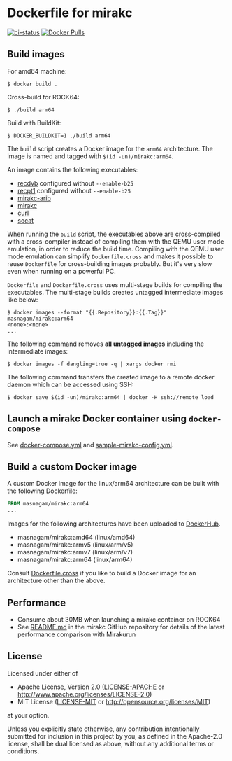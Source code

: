 # Dockerfile for mirakc

[![ci-status](https://github.com/masnagam/docker-mirakc/workflows/Docker/badge.svg)](https://github.com/masnagam/docker-mirakc/actions?workflow=Docker)
[![Docker Pulls](https://img.shields.io/docker/pulls/masnagam/mirakc)](https://hub.docker.com/r/masnagam/mirakc)

## Build images

For amd64 machine:

```console
$ docker build .
```

Cross-build for ROCK64:

```console
$ ./build arm64
```

Build with BuildKit:

```console
$ DOCKER_BUILDKIT=1 ./build arm64
```

The `build` script creates a Docker image for the `arm64` architecture.  The
image is named and tagged with `$(id -un)/mirakc:arm64`.

An image contains the following executables:

* [recdvb] configured without `--enable-b25`
* [recpt1] configured without `--enable-b25`
* [mirakc-arib]
* [mirakc]
* [curl]
* [socat]

When running the `build` script, the executables above are cross-compiled with a
cross-compiler instead of compiling them with the QEMU user mode emulation, in
order to reduce the build time.  Compiling with the QEMU user mode emulation can
simplify `Dockerfile.cross` and makes it possible to reuse `Dockerfile` for
cross-building images probably.  But it's very slow even when running on a
powerful PC.

`Dockerfile` and `Dockerfile.cross` uses multi-stage builds for compiling the
executables.  The multi-stage builds creates untagged intermediate images like
below:

```console
$ docker images --format "{{.Repository}}:{{.Tag}}"
masnagam/mirakc:arm64
<none>:<none>
...
```

The following command removes **all untagged images** including the intermediate
images:

```console
$ docker images -f dangling=true -q | xargs docker rmi
```

The following command transfers the created image to a remote docker daemon
which can be accessed using SSH:

```console
$ docker save $(id -un)/mirakc:arm64 | docker -H ssh://remote load
```

## Launch a mirakc Docker container using `docker-compose`

See [docker-compose.yml](./docker-compose.yml) and
[sample-mirakc-config.yml](./sample-mirakc-config.yml).

## Build a custom Docker image

A custom Docker image for the linux/arm64 architecture can be built with the
following Dockerfile:

```Dockerfile
FROM masnagam/mirakc:arm64
...
```

Images for the following architectures have been uploaded to [DockerHub].

* masnagam/mirakc:amd64 (linux/amd64)
* masnagam/mirakc:armv5 (linux/arm/v5)
* masnagam/mirakc:armv7 (linux/arm/v7)
* masnagam/mirakc:arm64 (linux/arm64)

Consult [Dockerfile.cross](./Dockerfile.cross) if you like to build a Docker
image for an architecture other than the above.

## Performance

* Consume about 30MB when launching a mirakc container on ROCK64
* See [README.md](https://github.com/masnagam/mirakc/blob/master/README.md#performance-comparison)
  in the mirakc GitHub repository for details of the latest performance
  comparison with Mirakurun

## License

Licensed under either of

* Apache License, Version 2.0
  ([LICENSE-APACHE] or http://www.apache.org/licenses/LICENSE-2.0)
* MIT License
  ([LICENSE-MIT] or http://opensource.org/licenses/MIT)

at your option.

Unless you explicitly state otherwise, any contribution intentionally submitted
for inclusion in this project by you, as defined in the Apache-2.0 license,
shall be dual licensed as above, without any additional terms or conditions.

[recdvb]: http://cgi1.plala.or.jp/~sat/?x=entry:entry180805-164428
[recpt1]: https://github.com/stz2012/recpt1
[mirakc-arib]: https://github.com/masnagam/mirakc-arib
[mirakc]: https://github.com/masnagam/mirakc
[curl]: https://curl.haxx.se/docs/manpage.html
[socat]: http://www.dest-unreach.org/socat/doc/socat.html
[DockerHub]: https://hub.docker.com/r/masnagam/mirakc/tags
[LICENSE-APACHE]: ./LICENSE-APACHE
[LICENSE-MIT]: ./LICENSE-MIT

